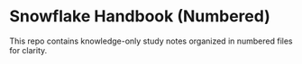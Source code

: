 # Snowflake Handbook (Numbered)

This repo contains knowledge-only study notes organized in numbered files for clarity.

